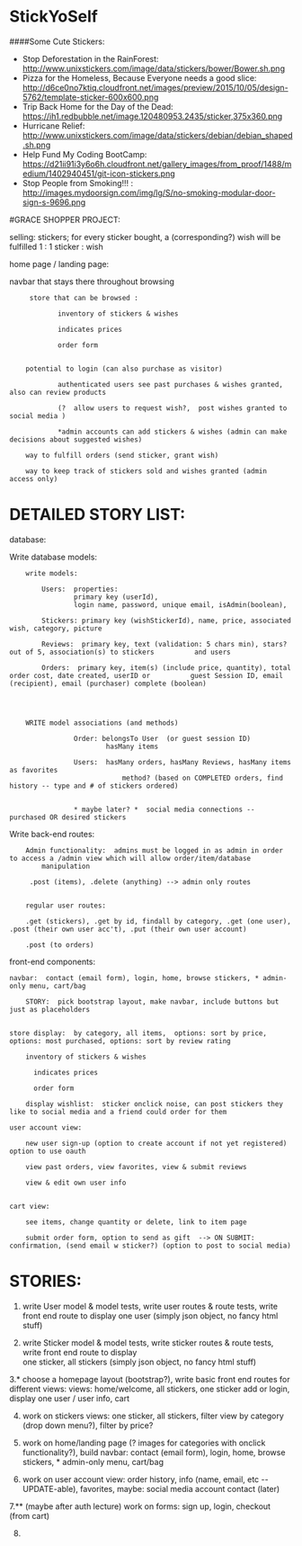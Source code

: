 # StickYoSelf

####Some Cute Stickers:
* Stop Deforestation in the RainForest: http://www.unixstickers.com/image/data/stickers/bower/Bower.sh.png
* Pizza for the Homeless, Because Everyone needs a good slice: http://d6ce0no7ktiq.cloudfront.net/images/preview/2015/10/05/design-5762/template-sticker-600x600.png
* Trip Back Home for the Day of the Dead: https://ih1.redbubble.net/image.120480953.2435/sticker,375x360.png
* Hurricane Relief: http://www.unixstickers.com/image/data/stickers/debian/debian_shaped.sh.png
* Help Fund My Coding BootCamp: https://d21ii91i3y6o6h.cloudfront.net/gallery_images/from_proof/1488/medium/1402940451/git-icon-stickers.png
* Stop People from Smoking!!! : http://images.mydoorsign.com/img/lg/S/no-smoking-modular-door-sign-s-9696.png


#GRACE SHOPPER PROJECT:

 selling: stickers; for every sticker bought, a (corresponding?) wish will be fulfilled  1 : 1 sticker : wish 

home page / landing page:  

navbar that stays there throughout browsing 

		 store that can be browsed : 

		 		inventory of stickers & wishes

		 		indicates prices

		 		order form


		potential to login (can also purchase as visitor)

				authenticated users see past purchases & wishes granted, also can review products

				(?  allow users to request wish?,  post wishes granted to social media )

				*admin accounts can add stickers & wishes (admin can make decisions about suggested wishes)

		way to fulfill orders (send sticker, grant wish)

		way to keep track of stickers sold and wishes granted (admin access only)






# DETAILED STORY LIST:  



database:


Write database models:  
			
		write models: 

			Users:  properties:
					primary key (userId),
					login name, password, unique email, isAdmin(boolean),

			Stickers: primary key (wishStickerId), name, price, associated wish, category, picture 

			Reviews:  primary key, text (validation: 5 chars min), stars? out of 5, association(s) to stickers 			and users

			Orders:  primary key, item(s) (include price, quantity), total order cost, date created, userID or 			guest Session ID, email (recipient), email (purchaser) complete (boolean)




		WRITE model associations (and methods)

					Order: belongsTo User  (or guest session ID)
							hasMany items

					Users:  hasMany orders, hasMany Reviews, hasMany items as favorites
								method? (based on COMPLETED orders, find history -- type and # of stickers ordered)


					* maybe later? *  social media connections -- purchased OR desired stickers 



Write back-end routes:  




		Admin functionality:  admins must be logged in as admin in order to access a /admin view which will allow order/item/database 
			manipulation 

		 .post (items), .delete (anything) --> admin only routes


		regular user routes: 

		.get (stickers), .get by id, findall by category, .get (one user), .post (their own user acc't), .put (their own user account)

		.post (to orders)





front-end components:

	

	navbar:  contact (email form), login, home, browse stickers, * admin-only menu, cart/bag

		STORY:  pick bootstrap layout, make navbar, include buttons but just as placeholders


	store display:  by category, all items,  options: sort by price, options: most purchased, options: sort by review rating

		inventory of stickers & wishes

		  indicates prices

		  order form

		display wishlist:  sticker onclick noise, can post stickers they like to social media and a friend could order for them

	user account view: 

		new user sign-up (option to create account if not yet registered) option to use oauth

		view past orders, view favorites, view & submit reviews

		view & edit own user info


	cart view:

		see items, change quantity or delete, link to item page

		submit order form, option to send as gift  --> ON SUBMIT:  confirmation, (send email w sticker?) (option to post to social media) 



# STORIES:


 1.  write User model & model tests, write user routes & route tests, write front end route to display one user
 				(simply json object, no fancy html stuff)

 2.  write Sticker model & model tests, write sticker routes & route tests, write front end route to display 	
 				one sticker, all stickers (simply json object, no fancy html stuff)

 3.*  choose a homepage layout (bootstrap?), write basic front end routes for different views:
 					views:  home/welcome, 
 							all stickers, one sticker
 							add or login,
 							display one user / user info,
 							cart

 4. work on stickers views:  one sticker, all stickers, filter view by category (drop down menu?),
 								filter by price?  

 5. work on home/landing page (? images for categories with onclick functionality?), build navbar:
 								contact (email form), login, home, browse stickers, * admin-only menu, cart/bag

 6. work on user account view:  order history, info (name, email, etc -- UPDATE-able), favorites, 
 								maybe: social media account contact (later)

7.** (maybe after auth lecture)  work on forms:  sign up, login, checkout (from cart)

8.  






